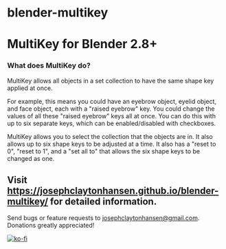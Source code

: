 # blender-multikey
# MultiKey for Blender 2.8+ 

### What does MultiKey do?
MultiKey allows all objects in a set collection to have the same shape key applied at once.

For example, this means you could have an eyebrow object, eyelid object, and face object, each with a "raised eyebrow" key. You could change the values of all these "raised eyebrow" keys all at once. You can do this with up to six separate keys, which can be enabled/disabled with checkboxes. 

MultiKey allows you to select the collection that the objects are in. It also allows up to six shape keys to be adjusted at a time. It also has a "reset to 0", "reset to 1", and a "set all to" that allows the six shape keys to be changed as one. 

## Visit https://josephclaytonhansen.github.io/blender-multikey/ for detailed information. 

Send bugs or feature requests to josephclaytonhansen@gmail.com. Donations greatly appreciated!

[![ko-fi](https://www.ko-fi.com/img/githubbutton_sm.svg)](https://ko-fi.com/G2G216RHJ)
